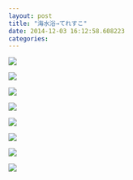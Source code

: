```yaml
---
layout: post
title: "海水浴→てれすこ"
date: 2014-12-03 16:12:58.608223
categories: 
---
```


![](/assets/images/201407/926843_1436856766595061_2056107471_n.jpg)

![](/assets/images/201407/10483550_557292434375716_519375717_n.jpg)

![](/assets/images/201407/10561144_514679668634145_25580081_n.jpg)

![](/assets/images/201407/928032_478540128950313_1633562719_n.jpg)

![](/assets/images/201407/10554017_628568833917001_1998708138_n.jpg)

![](/assets/images/201407/1599338_729064100473033_1860676932_n.jpg)

![](/assets/images/201407/10507801_294139577432475_1885885285_n.jpg)

![](/assets/images/201407/10518000_1435857660035569_272802443_n.jpg)


